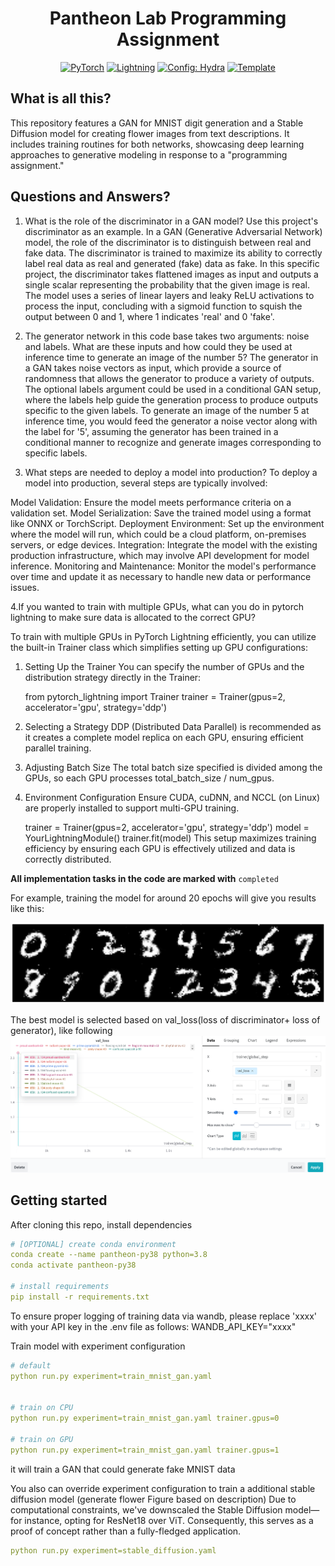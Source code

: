 <div align="center">

# Pantheon Lab Programming Assignment

<a href="https://pytorch.org/get-started/locally/"><img alt="PyTorch" src="https://img.shields.io/badge/PyTorch-ee4c2c?logo=pytorch&logoColor=white"></a>
<a href="https://pytorchlightning.ai/"><img alt="Lightning" src="https://img.shields.io/badge/-Lightning-792ee5?logo=pytorchlightning&logoColor=white"></a>
<a href="https://hydra.cc/"><img alt="Config: Hydra" src="https://img.shields.io/badge/Config-Hydra-89b8cd"></a>
<a href="https://github.com/ashleve/lightning-hydra-template"><img alt="Template" src="https://img.shields.io/badge/-Lightning--Hydra--Template-017F2F?style=flat&logo=github&labelColor=gray"></a><br>

</div>

## What is all this?
This repository features a GAN for MNIST digit generation and a Stable Diffusion model for creating flower images from text descriptions. It includes training routines for both networks, showcasing deep learning approaches to generative modeling in response to a "programming assignment."


## Questions and Answers?
1. What is the role of the discriminator in a GAN model? Use this project's discriminator as an example.
In a GAN (Generative Adversarial Network) model, the role of the discriminator is to distinguish between real and fake data. The discriminator is trained to maximize its ability to correctly label real data as real and generated (fake) data as fake. In this specific project, the discriminator takes flattened images as input and outputs a single scalar representing the probability that the given image is real. The model uses a series of linear layers and leaky ReLU activations to process the input, concluding with a sigmoid function to squish the output between 0 and 1, where 1 indicates 'real' and 0 'fake'.

2. The generator network in this code base takes two arguments: noise and labels. What are these inputs and how could they be used at inference time to generate an image of the number 5?
The generator in a GAN takes noise vectors as input, which provide a source of randomness that allows the generator to produce a variety of outputs. The optional labels argument could be used in a conditional GAN setup, where the labels help guide the generation process to produce outputs specific to the given labels. To generate an image of the number 5 at inference time, you would feed the generator a noise vector along with the label for '5', assuming the generator has been trained in a conditional manner to recognize and generate images corresponding to specific labels.

3. What steps are needed to deploy a model into production?
To deploy a model into production, several steps are typically involved:

Model Validation: Ensure the model meets performance criteria on a validation set.
Model Serialization: Save the trained model using a format like ONNX or TorchScript.
Deployment Environment: Set up the environment where the model will run, which could be a cloud platform, on-premises servers, or edge devices.
Integration: Integrate the model with the existing production infrastructure, which may involve API development for model inference.
Monitoring and Maintenance: Monitor the model's performance over time and update it as necessary to handle new data or performance issues.

4.If you wanted to train with multiple GPUs, what can you do in pytorch lightning to make sure data is allocated to the correct GPU?

To train with multiple GPUs in PyTorch Lightning efficiently, you can utilize the built-in Trainer class which simplifies setting up GPU configurations:

1. Setting Up the Trainer
You can specify the number of GPUs and the distribution strategy directly in the Trainer:


    from pytorch_lightning import Trainer
    trainer = Trainer(gpus=2, accelerator='gpu', strategy='ddp')

2. Selecting a Strategy
DDP (Distributed Data Parallel) is recommended as it creates a complete model replica on each GPU, ensuring efficient parallel training.

3. Adjusting Batch Size
The total batch size specified is divided among the GPUs, so each GPU processes total_batch_size / num_gpus.

4. Environment Configuration
Ensure CUDA, cuDNN, and NCCL (on Linux) are properly installed to support multi-GPU training.

    trainer = Trainer(gpus=2, accelerator='gpu', strategy='ddp')
    model = YourLightningModule()
    trainer.fit(model)
    This setup maximizes training efficiency by ensuring each GPU is effectively utilized and data is correctly distributed.


**All implementation tasks in the code are marked with** `completed`


For example, training the model for around 20 epochs will give you results like this:

![example_train](./images/example_train.png)

The best model is selected based on val_loss(loss of discriminator+ loss of generator), like following
![example_train](./images/example_train1.png)

## Getting started
After cloning this repo, install dependencies
```yaml
# [OPTIONAL] create conda environment
conda create --name pantheon-py38 python=3.8
conda activate pantheon-py38

# install requirements
pip install -r requirements.txt
```
To ensure proper logging of training data via wandb, please replace 'xxxx' with your API key in the .env file 
as follows:
WANDB_API_KEY="xxxx"

Train model with experiment configuration
```yaml
# default
python run.py experiment=train_mnist_gan.yaml


# train on CPU
python run.py experiment=train_mnist_gan.yaml trainer.gpus=0

# train on GPU
python run.py experiment=train_mnist_gan.yaml trainer.gpus=1
```

it will train a GAN that could generate fake MNIST data

You also can override experiment configuration to train a additional stable diffusion model (generate flower
Figure based on description)
Due to computational constraints, we've downscaled the Stable Diffusion model—for instance, opting for ResNet18
 over ViT. Consequently, this serves as a proof of concept rather than a fully-fledged application.
```yaml
python run.py experiment=stable_diffusion.yaml
```


<br>
